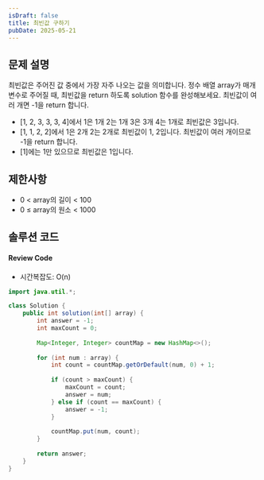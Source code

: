 ```yaml
---
isDraft: false
title: 최빈값 구하기
pubDate: 2025-05-21
---
```


## 문제 설명

최빈값은 주어진 값 중에서 가장 자주 나오는 값을 의미합니다.
정수 배열 array가 매개변수로 주어질 때, 최빈값을 return 하도록 solution 함수를 완성해보세요. 최빈값이 여러 개면 -1을 return 합니다.

- [1, 2, 3, 3, 3, 4]에서 1은 1개 2는 1개 3은 3개 4는 1개로 최빈값은 3입니다.
- [1, 1, 2, 2]에서 1은 2개 2는 2개로 최빈값이 1, 2입니다. 최빈값이 여러 개이므로 -1을 return 합니다.
- [1]에는 1만 있으므로 최빈값은 1입니다.

## 제한사항

- 0 < array의 길이 < 100
- 0 ≤ array의 원소 < 1000

## 솔루션 코드

#### Review Code
- 시간복잡도: O(n)
```java
import java.util.*;

class Solution {
    public int solution(int[] array) {
        int answer = -1;
        int maxCount = 0;
        
        Map<Integer, Integer> countMap = new HashMap<>();
        
        for (int num : array) {
            int count = countMap.getOrDefault(num, 0) + 1;
            
            if (count > maxCount) {
                maxCount = count;
                answer = num;
            } else if (count == maxCount) {
                answer = -1;
            }
            
            countMap.put(num, count);
        }
        
        return answer;
    }
}
```
